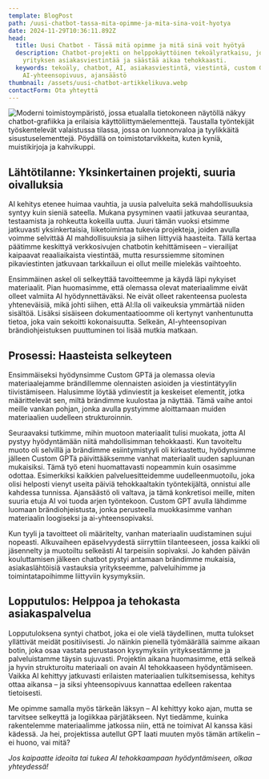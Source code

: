```yaml
---
template: BlogPost
path: /uusi-chatbot-tassa-mita-opimme-ja-mita-sina-voit-hyotya
date: 2024-11-29T10:36:11.892Z
head:
  title: Uusi Chatbot - Tässä mitä opimme ja mitä sinä voit hyötyä
  description: Chatbot-projekti on helppokäyttöinen tekoälyratkaisu, joka parantaa
    yrityksen asiakasviestintää ja säästää aikaa tehokkaasti.
  keywords: tekoäly, chatbot, AI, asiakasviestintä, viestintä, custom GPT,
    AI-yhteensopivuus, ajansäästö
thumbnail: /assets/uusi-chatbot-artikkelikuva.webp
contactForm: Ota yhteyttä
---
```

![Moderni toimistoympäristö, jossa etualalla tietokoneen näytöllä näkyy chatbot-grafiikka ja erilaisia käyttöliittymäelementtejä. Taustalla työntekijät työskentelevät valaistussa tilassa, jossa on luonnonvaloa ja tyylikkäitä sisustuselementtejä. Pöydällä on toimistotarvikkeita, kuten kyniä, muistikirjoja ja kahvikuppi.](/assets/uusi-chatbot-artikkelikuva.webp)

## Lähtötilanne: Yksinkertainen projekti, suuria oivalluksia

AI kehitys etenee huimaa vauhtia, ja uusia palveluita sekä mahdollisuuksia syntyy kuin sieniä sateella. Mukana pysyminen vaatii jatkuvaa seurantaa, testaamista ja rohkeutta kokeilla uutta. Juuri tämän vuoksi etsimme jatkuvasti yksinkertaisia, liiketoimintaa tukevia projekteja, joiden avulla voimme selvittää AI mahdollisuuksia ja siihen liittyviä haasteita. Tällä kertaa päätimme keskittyä verkkosivujen chatbotin kehittämiseen – vierailijat kaipaavat reaaliaikaista viestintää, mutta resurssiemme sitominen pikaviestinten jatkuvaan tarkkailuun ei ollut meille mielekäs vaihtoehto.

Ensimmäinen askel oli selkeyttää tavoitteemme ja käydä läpi nykyiset materiaalit. Pian huomasimme, että olemassa olevat materiaalimme eivät olleet valmiita AI hyödynnettäväksi. Ne eivät olleet rakenteensa puolesta yhteneväisiä, mikä johti siihen, että AI:lla oli vaikeuksia ymmärtää niiden sisältöä. Lisäksi sisäiseen dokumentaatioomme oli kertynyt vanhentunutta tietoa, joka vain sekoitti kokonaisuutta. Selkeän, AI-yhteensopivan brändiohjeistuksen puuttuminen toi lisää mutkia matkaan.

## Prosessi: Haasteista selkeyteen

Ensimmäiseksi hyödynsimme Custom GPTä ja olemassa olevia materiaalejamme brändillemme olennaisten asioiden ja viestintätyylin tiivistämiseen. Halusimme löytää ydinviestit ja keskeiset elementit, jotka määrittelevät sen, miltä brändimme kuulostaa ja näyttää. Tämä vaihe antoi meille vankan pohjan, jonka avulla pystyimme aloittamaan muiden materiaalien uudelleen strukturoinnin.

Seuraavaksi tutkimme, mihin muotoon materiaalit tulisi muokata, jotta AI pystyy hyödyntämään niitä mahdollisimman tehokkaasti. Kun tavoiteltu muoto oli selvillä ja brändimme esiintymistyyli oli kirkastettu, hyödynsimme jälleen Custom GPTä päivittääksemme vanhat materiaalit uuden sapluunan mukaisiksi. Tämä työ eteni huomattavasti nopeammin kuin osasimme odottaa. Esimerkiksi kaikkien palveluesitteidemme uudelleenmuotoilu, joka olisi helposti vienyt useita päiviä tehokkaaltakin työntekijältä, onnistui alle kahdessa tunnissa. Ajansäästö oli valtava, ja tämä konkretisoi meille, miten suuria etuja AI voi tuoda arjen työntekoon. Custom GPT avulla lähdimme luomaan brändiohjeistusta, jonka perusteella muokkasimme vanhan materiaalin loogiseksi ja ai-yhteensopivaksi.

Kun tyyli ja tavoitteet oli määritelty, vanhan materiaalin uudistaminen sujui nopeasti. Alkuvaiheen epäselvyydestä siirryttiin tilanteeseen, jossa kaikki oli jäsennelty ja muotoiltu selkeästi AI tarpeisiin sopivaksi. Jo kahden päivän kouluttamisen jälkeen chatbot pystyi antamaan brändimme mukaisia, asiakaslähtöisiä vastauksia yritykseemme, palveluihimme ja toimintatapoihimme liittyviin kysymyksiin.

## Lopputulos: Helppoa ja tehokasta asiakaspalvelua

Lopputuloksena syntyi chatbot, joka ei ole vielä täydellinen, mutta tulokset yllättivät meidät positiivisesti. Jo näinkin pienellä työmäärällä saimme aikaan botin, joka osaa vastata perustason kysymyksiin yrityksestämme ja palveluistamme täysin sujuvasti. Projektin aikana huomasimme, että selkeä ja hyvin strukturoitu materiaali on avain AI tehokkaaseen hyödyntämiseen. Vaikka AI kehittyy jatkuvasti erilaisten materiaalien tulkitsemisessa, kehitys ottaa aikansa – ja siksi yhteensopivuus kannattaa edelleen rakentaa tietoisesti.

Me opimme samalla myös tärkeän läksyn – AI kehittyy koko ajan, mutta se tarvitsee selkeyttä ja logiikkaa pärjätäkseen. Nyt tiedämme, kuinka rakentelemme materiaalimme jatkossa niin, että ne toimivat AI kanssa käsi kädessä. Ja hei, projektissa autellut GPT laati muuten myös tämän artikelin – ei huono, vai mitä?

*Jos kaipaatte ideoita tai tukea AI tehokkaampaan hyödyntämiseen, olkaa yhteydessä!*